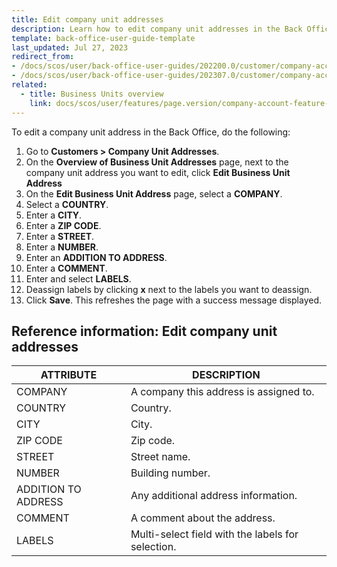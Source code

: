 ```yaml
---
title: Edit company unit addresses
description: Learn how to edit company unit addresses in the Back Office.
template: back-office-user-guide-template
last_updated: Jul 27, 2023
redirect_from:
- /docs/scos/user/back-office-user-guides/202200.0/customer/company-account/managing-company-unit-addresses.html
- /docs/scos/user/back-office-user-guides/202307.0/customer/company-account/managing-company-unit-addresses.html
related:
  - title: Business Units overview
    link: docs/scos/user/features/page.version/company-account-feature-overview/business-units-overview.html
---
```


To edit a company unit address in the Back Office, do the following:

1. Go to **Customers&nbsp;<span aria-label="and then">></span> Company Unit Addresses**.
2. On the **Overview of Business Unit Addresses** page, next to the company unit address you want to edit, click **Edit Business Unit Address**
3. On the **Edit Business Unit Address** page, select a **COMPANY**.
4. Select a **COUNTRY**.
5. Enter a **CITY**.
6. Enter a **ZIP CODE**.
7. Enter a **STREET**.
8. Enter a **NUMBER**.
9. Enter an **ADDITION TO ADDRESS**.
10. Enter a **COMMENT**.
11. Enter and select **LABELS**.
12. Deassign labels by clicking **x** next to the labels you want to deassign.
13. Click **Save**.
    This refreshes the page with a success message displayed.


## Reference information: Edit company unit addresses

| ATTRIBUTE | DESCRIPTION |
| --- | --- |
| COMPANY | A company this address is assigned to. |
| COUNTRY | Country. |
| CITY | City. |
| ZIP CODE | Zip code. |
| STREET | Street name. |
| NUMBER | Building number. |
| ADDITION TO ADDRESS | Any additional address information. |
| COMMENT | A comment about the address. |
| LABELS | Multi-select field with the labels for selection. |
